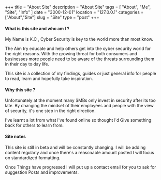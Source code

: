 +++
title = "About Site"
description = "About Site"
tags = [ "About", "Me", "Site", "Info" ]
date = "3000-12-01"
location = "127.0.0.1"
categories = ["About","Site"]
slug = "Site"
type = "post"
+++

#### What is this site and who am I ?


My Name is K.C , Cyber Security is key to the world more than most know.

The Aim try educate and help others get into the cyber security world for the right reasons.
With the growing threat for both consumers and businesses more people need to be aware of the threats surrounding them in their day to day life.

This site is a collection of my findings, guides or just general info for people to read, learn and hopefully take inspiration. 


#### Why this site ?


Unfortunately at the moment many SMBs only invest in security after its too late. 
By changing the mindset of their employees and people with the view of security, it's one step in the right direction.

I've learnt a lot from what I've found online so thought I'd Give something back for others to learn from.



#### Site notes

This site is still in beta and will be constantly changing.
I will be adding content regularly and once there's a reasonable amount posted I will focus on standardized formatting.

Once Things have progressed I will put up a contact email for you to ask for suggestion Posts and improvements.

